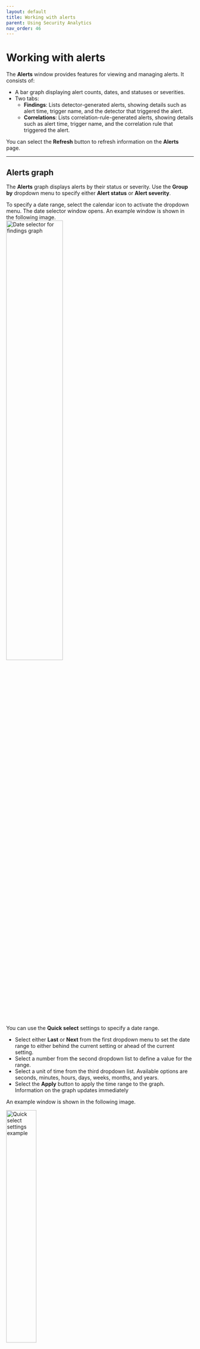 ```yaml
---
layout: default
title: Working with alerts
parent: Using Security Analytics
nav_order: 46
---
```


# Working with alerts

The **Alerts** window provides features for viewing and managing alerts. It consists of:

- A bar graph displaying alert counts, dates, and statuses or severities.
- Two tabs:
  - **Findings**: Lists detector-generated alerts, showing details such as alert time, trigger name, and the detector that triggered the alert.
  - **Correlations**: Lists correlation-rule-generated alerts, showing details such as alert time, trigger name, and the correlation rule that triggered the alert.

You can select the **Refresh** button to refresh information on the **Alerts** page.

---

## Alerts graph

The **Alerts** graph displays alerts by their status or severity. Use the **Group by** dropdown menu to specify either **Alert status** or **Alert severity**.

To specify a date range, select the calendar icon to activate the dropdown menu. The date selector window opens. An example window is shown in the following image.
<br><img src="{{site.url}}{{site.baseurl}}/images/Security/find-date-pick.png" alt="Date selector for findings graph" width="55%">

You can use the **Quick select** settings to specify a date range.
* Select either **Last** or **Next** from the first dropdown menu to set the date range to either behind the current setting or ahead of the current setting.
* Select a number from the second dropdown list to define a value for the range.
* Select a unit of time from the third dropdown list. Available options are seconds, minutes, hours, days, weeks, months, and years.
* Select the **Apply** button to apply the time range to the graph. Information on the graph updates immediately

An example window is shown in the following image.

<img src="{{site.url}}{{site.baseurl}}/images/Security/quickset.png" alt="Quick select settings example" width="40%">

You can use the left and right arrows in the upper-left corner to shift the time range backward or forward, respectively. When you use these arrows, the start date and end date appear in the date range field. You can then select each one to set an absolute, relative, or current date and time. For absolute and relative changes, select the **Update** button to apply the changes. 

An example window is shown in the following image.

<img src="{{site.url}}{{site.baseurl}}/images/Security/date-pick.png" alt="Altering date range" width="55%">

As an alternative, you can select an option in the **Commonly used** section (see the preceding image of the calendar dropdown list) to conveniently set a date range. Options include **Today**, **Yesterday**, **this week**, and **week to date**. 

When a commonly used date range is selected, you can select the **Show dates** label in the date range field to populate the ranges. You can then select either the start date or end date to specify by an absolute, relative, or current date and time setting. For absolute and relative changes, select the **Update** button to apply the changes.

You can also select an option from the **Recently used date ranges** section to go back to a previous setting.

---

## Alerts list

The **Alerts list** displays all alerts, with two tabs for different types of alerts:

- **Findings**: The **Alerts list** displays all findings according to the time when the alert was triggered, the alert's trigger name, the detector that triggered the alert, the alert status, and alert severity.
- **Correlations**:  The **Alerts list** displays all the correlations according to the rule and rule time window when the alert was triggered, the alert's trigger name, the correlation rule name that triggered the alert, the alert status, and alert severity.

Use the **Alert severity** dropdown list to filter the list of alerts by severity. Use the **Status** dropdown list to filter the list by alert status.
